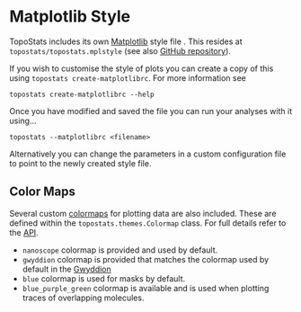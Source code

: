 # Matplotlib Style

TopoStats includes its own [Matplotlib][mpl] style file . This resides at `topostats/topostats.mplstyle` (see also
[GitHub repository][topostats-mpl]).

If you wish to customise the style of plots you can create a copy of this using `topostats create-matplotlibrc`. For
more information see

```shell
topostats create-matplotlibrc --help
```

Once you have modified and saved the file you can run your analyses with it using...

```shell
topostats --matplotlibrc <filename>
```

Alternatively you can change the parameters in a custom configuration file to point to the newly created style file.

## Color Maps

Several custom [colormaps][mpl-colormaps] for plotting data are also included. These are defined within the
`topostats.themes.Colormap` class. For full details refer to the [API](../api/theme/).

- `nanoscope` colormap is provided and used by default.
- `gwyddion` colormap is provided that matches the colormap used by default in the [Gwyddion][gwyddion]
- `blue` colormap is used for masks by default.
- `blue_purple_green` colormap is available and is used when plotting traces of overlapping molecules.

[gwyddion]: https://gwyddion.net/
[mpl]: https://matplotlib.org/
[mpl-colormaps]: https://matplotlib.org/stable/api/_as_gen/matplotlib.colors.Colormap.html#matplotlib.colors.Colormap
[topostats-mpl]: https://github.com/AFM-SPM/TopoStats/blob/main/topostats/topostats.mplstyle
